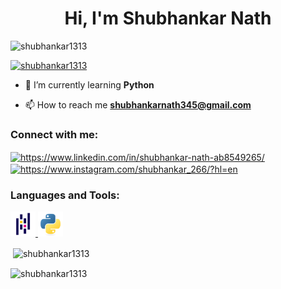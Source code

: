<h1 align="center">Hi, I'm Shubhankar Nath</h1>
<p align="left"> <img src="https://komarev.com/ghpvc/?username=shubhankar1313&label=Profile%20views&color=0e75b6&style=flat" alt="shubhankar1313" /> </p>

<p align="left"> <a href="https://github.com/ryo-ma/github-profile-trophy"><img src="https://github-profile-trophy.vercel.app/?username=shubhankar1313" alt="shubhankar1313" /></a> </p>

- 🌱 I’m currently learning **Python**

- 📫 How to reach me **shubhankarnath345@gmail.com**

<h3 align="left">Connect with me:</h3>
<p align="left">
<a href="https://linkedin.com/in/https://www.linkedin.com/in/shubhankar-nath-ab8549265/" target="blank"><img align="center" src="https://raw.githubusercontent.com/rahuldkjain/github-profile-readme-generator/master/src/images/icons/Social/linked-in-alt.svg" alt="https://www.linkedin.com/in/shubhankar-nath-ab8549265/" height="30" width="40" /></a>
<a href="https://instagram.com/https://www.instagram.com/shubhankar_266/?hl=en" target="blank"><img align="center" src="https://raw.githubusercontent.com/rahuldkjain/github-profile-readme-generator/master/src/images/icons/Social/instagram.svg" alt="https://www.instagram.com/shubhankar_266/?hl=en" height="30" width="40" /></a>
</p>

<h3 align="left">Languages and Tools:</h3>
<p align="left"> <a href="https://pandas.pydata.org/" target="_blank" rel="noreferrer"> <img src="https://raw.githubusercontent.com/devicons/devicon/2ae2a900d2f041da66e950e4d48052658d850630/icons/pandas/pandas-original.svg" alt="pandas" width="40" height="40"/> </a> <a href="https://www.python.org" target="_blank" rel="noreferrer"> <img src="https://raw.githubusercontent.com/devicons/devicon/master/icons/python/python-original.svg" alt="python" width="40" height="40"/> </a> </p>

<p>&nbsp;<img align="center" src="https://github-readme-stats.vercel.app/api?username=shubhankar1313&show_icons=true&locale=en" alt="shubhankar1313" /></p>

<p><img align="center" src="https://github-readme-streak-stats.herokuapp.com/?user=shubhankar1313&" alt="shubhankar1313" /></p>
